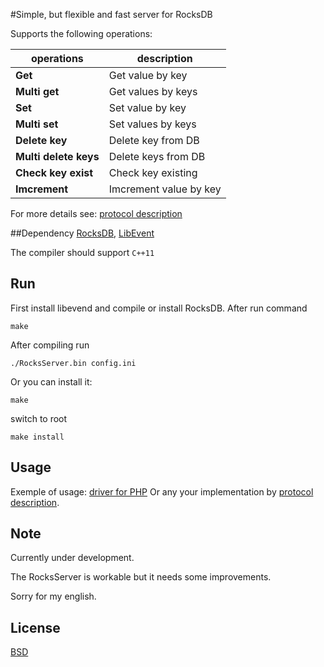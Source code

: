 #Simple, but flexible and fast server for RocksDB

Supports the following operations:


operations  | description
------------- | -------------
**Get** | Get value by key
**Multi get** | Get values by keys
**Set** | Set value by key
**Multi set** | Set values by keys
**Delete key** | Delete key from DB
**Multi delete keys** | Delete keys from DB
**Check key exist** | Check key existing
**Imcrement** | Imcrement value by key


For more details see: [protocol description](protocol.md)

##Dependency
[RocksDB](https://github.com/facebook/rocksdb/), 
[LibEvent](http://libevent.org/)

The compiler should support `C++11`

## Run
First install libevend and compile or install RocksDB.
After run command 
```
make
```

After compiling run 

```
./RocksServer.bin config.ini
```

Or you can install it:
```
make
```
switch to root
```
make install
```

## Usage
Exemple of usage: [driver for PHP](drivers/php/README.md)
Or any your implementation by [protocol description](protocol.md).

## Note
Currently under development.

The RocksServer is workable but it needs some improvements.


Sorry for my english.

## License
[BSD](LICENSE)

